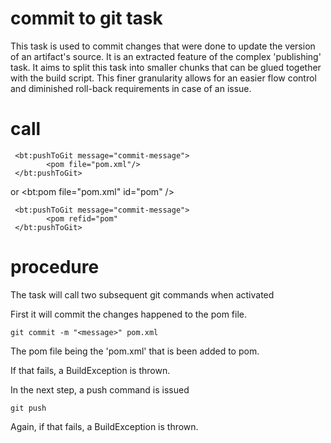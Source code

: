 # commit to git task

This task is used to commit changes that were done to update the version of an artifact's source. It is an extracted feature of the complex 'publishing' task. It aims to split this task into smaller chunks that can be glued together with the build script. This finer granularity allows for an easier flow control and diminished roll-back requirements in case of an issue.


# call

     <bt:pushToGit message="commit-message">
            <pom file="pom.xml"/>
     </bt:pushToGit>    	    	
	
or
    <bt:pom file="pom.xml" id="pom" />

     <bt:pushToGit message="commit-message">
            <pom refid="pom"
     </bt:pushToGit>    	    	


# procedure 
The task will call two subsequent git commands when activated

First it will commit the changes happened to the pom file.

    git commit -m "<message>" pom.xml

The pom file being the 'pom.xml' that is been added to pom.

If that fails, a BuildException is thrown. 


In the next step, a push command is issued

    git push

Again, if that fails, a BuildException is thrown. 

